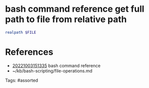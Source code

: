 # bash command reference get full path to file from relative path
```bash
realpath $FILE
```

# References
- [20221003151335](/zet/20221003151335/) bash command reference
- ~/kb/bash-scripting/file-operations.md

Tags:
    #assorted

